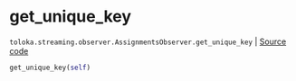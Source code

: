 # get_unique_key
`toloka.streaming.observer.AssignmentsObserver.get_unique_key` | [Source code](https://github.com/Toloka/toloka-kit/blob/v1.2.3/src/streaming/observer.py#L345)

```python
get_unique_key(self)
```

